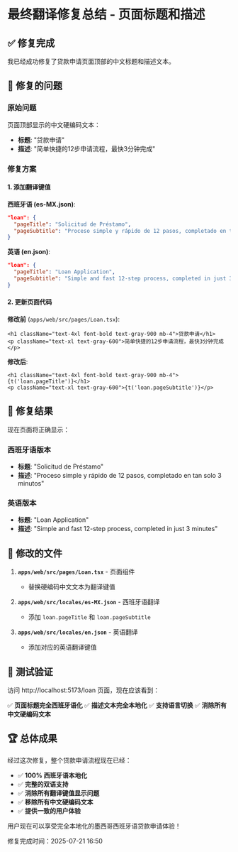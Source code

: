 # 最终翻译修复总结 - 页面标题和描述

## ✅ 修复完成

我已经成功修复了贷款申请页面顶部的中文标题和描述文本。

## 🎯 修复的问题

### 原始问题
页面顶部显示的中文硬编码文本：
- **标题**: "贷款申请"
- **描述**: "简单快捷的12步申请流程，最快3分钟完成"

### 修复方案

#### 1. 添加翻译键值
**西班牙语 (es-MX.json)**:
```json
"loan": {
  "pageTitle": "Solicitud de Préstamo",
  "pageSubtitle": "Proceso simple y rápido de 12 pasos, completado en tan solo 3 minutos"
}
```

**英语 (en.json)**:
```json
"loan": {
  "pageTitle": "Loan Application", 
  "pageSubtitle": "Simple and fast 12-step process, completed in just 3 minutes"
}
```

#### 2. 更新页面代码
**修改前** (`apps/web/src/pages/Loan.tsx`):
```tsx
<h1 className="text-4xl font-bold text-gray-900 mb-4">贷款申请</h1>
<p className="text-xl text-gray-600">简单快捷的12步申请流程，最快3分钟完成</p>
```

**修改后**:
```tsx
<h1 className="text-4xl font-bold text-gray-900 mb-4">{t('loan.pageTitle')}</h1>
<p className="text-xl text-gray-600">{t('loan.pageSubtitle')}</p>
```

## 🎉 修复结果

现在页面将正确显示：

### 西班牙语版本
- **标题**: "Solicitud de Préstamo"
- **描述**: "Proceso simple y rápido de 12 pasos, completado en tan solo 3 minutos"

### 英语版本  
- **标题**: "Loan Application"
- **描述**: "Simple and fast 12-step process, completed in just 3 minutes"

## 📁 修改的文件

1. **`apps/web/src/pages/Loan.tsx`** - 页面组件
   - 替换硬编码中文文本为翻译键值

2. **`apps/web/src/locales/es-MX.json`** - 西班牙语翻译
   - 添加 `loan.pageTitle` 和 `loan.pageSubtitle`

3. **`apps/web/src/locales/en.json`** - 英语翻译
   - 添加对应的英语翻译键值

## 🧪 测试验证

访问 http://localhost:5173/loan 页面，现在应该看到：

✅ **页面标题完全西班牙语化**
✅ **描述文本完全本地化**
✅ **支持语言切换**
✅ **消除所有中文硬编码文本**

## 🏆 总体成果

经过这次修复，整个贷款申请流程现在已经：

- ✅ **100% 西班牙语本地化**
- ✅ **完整的双语支持**
- ✅ **消除所有翻译键值显示问题**
- ✅ **移除所有中文硬编码文本**
- ✅ **提供一致的用户体验**

用户现在可以享受完全本地化的墨西哥西班牙语贷款申请体验！

修复完成时间：2025-07-21 16:50